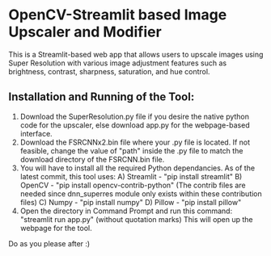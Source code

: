 # OpenCV-Streamlit based Image Upscaler and Modifier
This is a Streamlit-based web app that allows users to upscale images using Super Resolution with various image adjustment features such as brightness, contrast, sharpness, saturation, and hue control.

## Installation and Running of the Tool:
1. Download the SuperResolution.py file if you desire the native python code for the upscaler, else download app.py for the webpage-based
interface.
2. Download the FSRCNNx2.bin file where your .py file is located. If not feasible, change the value of "path" inside the .py file to match 
the download directory of the FSRCNN.bin file.
3. You will have to install all the required Python dependancies. As of the latest commit, this tool uses:
	A) Streamlit - "pip install streamlit"
	B) OpenCV - "pip install opencv-contrib-python"	(The contrib files are needed since dnn_superres module only exists within these contribution files)
	C) Numpy - "pip install numpy"
	D) Pillow - "pip install pillow"
4. Open the directory in Command Prompt and run this command: "streamlit run app.py" (without quotation marks)
This will open up the webpage for the tool. 

Do as you please after :)
